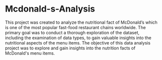 # Mcdonald-s-Analysis

This project was created to analyze the nutritional fact of McDonald’s which is one of the most popular fast-food restaurant chains worldwide.
The primary goal was to conduct a thorough exploration of the dataset, including the examination of data types, to gain valuable insights into the nutritional aspects of the menu items.
The objective of this data analysis project was to explore and gain insights into the nutrition facts of McDonald's menu items.

